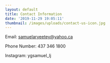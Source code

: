 ```yaml
---
layout: default
title: Contact Information
date: '2019-11-29 19:05:11'
thumbnail: /images/uploads/contact-us-icon.jpg
---
```

Email: samuelaryeetey@yahoo.ca

Phone Number: 437 346 1800

Instagram: ygsamuel_lj
